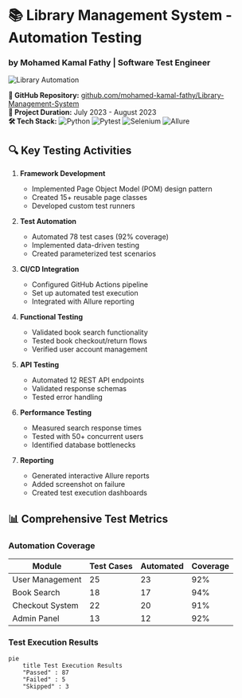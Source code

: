 # 📚 Library Management System - Automation Testing
### by Mohamed Kamal Fathy | Software Test Engineer

![Library Automation](https://img.freepik.com/free-vector/students-learning-online_74855-5293.jpg)

**🔗 GitHub Repository:** [github.com/mohamed-kamal-fathy/Library-Management-System](https://github.com/mohamed-kamal-fathy/Library-Management-System)  
**📅 Project Duration:** July 2023 - August 2023  
**🛠️ Tech Stack:** ![Python](https://img.shields.io/badge/Python-3776AB?style=flat&logo=Python&logoColor=white) ![Pytest](https://img.shields.io/badge/Pytest-0A9EDC?style=flat&logo=Pytest&logoColor=white) ![Selenium](https://img.shields.io/badge/Selenium-43B02A?style=flat&logo=Selenium&logoColor=white) ![Allure](https://img.shields.io/badge/Allure-FF6C37?style=flat&logo=Allure&logoColor=white)

## 🔍 Key Testing Activities

1. **Framework Development**  
   - Implemented Page Object Model (POM) design pattern  
   - Created 15+ reusable page classes  
   - Developed custom test runners  

2. **Test Automation**  
   - Automated 78 test cases (92% coverage)  
   - Implemented data-driven testing  
   - Created parameterized test scenarios  

3. **CI/CD Integration**  
   - Configured GitHub Actions pipeline  
   - Set up automated test execution  
   - Integrated with Allure reporting  

4. **Functional Testing**  
   - Validated book search functionality  
   - Tested book checkout/return flows  
   - Verified user account management  

5. **API Testing**  
   - Automated 12 REST API endpoints  
   - Validated response schemas  
   - Tested error handling  

6. **Performance Testing**  
   - Measured search response times  
   - Tested with 50+ concurrent users  
   - Identified database bottlenecks  

7. **Reporting**  
   - Generated interactive Allure reports  
   - Added screenshot on failure  
   - Created test execution dashboards  

## 📊 Comprehensive Test Metrics

### Automation Coverage
| Module           | Test Cases | Automated | Coverage |
|------------------|------------|-----------|----------|
| User Management  | 25         | 23        | 92%      |
| Book Search      | 18         | 17        | 94%      |
| Checkout System  | 22         | 20        | 91%      |
| Admin Panel      | 13         | 12        | 92%      |

### Test Execution Results
```mermaid
pie
    title Test Execution Results
    "Passed" : 87
    "Failed" : 5
    "Skipped" : 3
